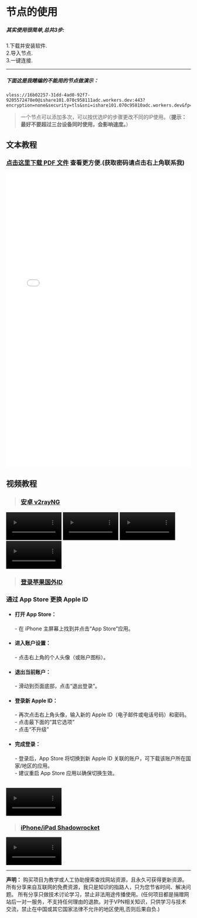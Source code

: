 
# 节点的使用

##### 其实使用很简单,总共3步:
1.下载并安装软件.<br/>
2.导入节点.<br/>
3.一键连接.<br/>


-------

##### 下面这是我瞎编的不能用的节点做演示：
```
vless://16b02257-31dd-4ad0-92f7-9205572478e0@ishare101.070c958111adc.workers.dev:443?encryption=none&security=tls&sni=ishare101.070c95810adc.workers.dev&fp=randomized&type=ws&host=ishare101.070c95810adc.workers.dev&path=%2F%3Fed%3D2048#ishare101.070c95810adc.workers.dev

```
> 一个节点可以添加多次，可以按优选IP的步骤更改不同的IP使用。（**提示：最好不要超过三台设备同时使用，会影响速度。**）


## 文本教程

### [点击这里下载 PDF 文件](https://sharevip.github.io/media/a.pdf)  查看更方便.(获取密码请点击右上角联系我)<!-- {docsify-ignore} -->
<embed src="/media/a.pdf" width="100%" height="800" type="application/pdf">

## 视频教程
 > ### [安卓 v2rayNG](https://sharevip.pages.dev/)<br/>
  
  <video width="30%" height="auto" controls>
  <source src="media/1.mp4" type="video/mp4">
  您的浏览器不支持视频播放。
</video>
   <video width="30%" height="auto" controls>
  <source src="media/2.MOV" type="video/quicktime">
  您的浏览器不支持视频播放。
</video>
   <video width="30%" height="auto" controls>
  <source src="media/3.MOV" type="video/quicktime">
  您的浏览器不支持视频播放。
</video>
   <video width="30%" height="auto" controls>
   <source src="media/4.mp4" type="video/mp4">
  您的浏览器不支持视频播放。
</video>

 
 > ### [登录苹果国外ID](https://sharevip.github.io/media/1751933046883283.MP4)<br/>
 <h3>通过 App Store 更换 Apple ID </h3>

 
-  <h4>打开 App Store：</h4>
            - 在 iPhone 主屏幕上找到并点击“App Store”应用。

-  <h4>进入账户设置：</h4>
            - 点击右上角的个人头像（或账户图标）。

-  <h4>退出当前账户：</h4>
            - 滑动到页面底部，点击“退出登录”。

-  <h4>登录新 Apple ID：</h4>
            - 再次点击右上角头像，输入新的 Apple ID（电子邮件或电话号码）和密码。  <br/>
            - 点击最下面的“其它选项”  <br/>
            - 点击“不升级”
     
-  <h4>完成登录：</h4>
            - 登录后，App Store 将切换到新 Apple ID 关联的账户，可下载该账户所在国家/地区的应用。  <br/>
            - 建议重启 App Store 应用以确保切换生效。

  <br/>
 <video width="30%" height="auto" controls>
  <source src="media/1751933046883283.MP4" type="video/mp4">
  您的浏览器不支持视频播放。
</video>


 > ### [iPhone/iPad Shadowrocket](https://sharevip.github.io/media/1751950491771183.MP4)<br/>
  <video width="30%" height="auto" controls>
  <source src="media/1751950491771183.MP4" type="video/mp4">
  您的浏览器不支持视频播放。
</video>
  
------
 **声明：**
购买项目为教学或人工协助搜索查找网站资源，且永久可获得更新资源。
所有分享来自互联网的免费资源，我只是知识的指路人，只为您节省时间、解决问题。
所有分享只做技术讨论学习，禁止非法用途传播使用。(任何项目都是捐赠网站后一对一服务，不支持任何理由的退款。对于VPN相关知识，只供学习与技术交流，禁止在中国或其它国家法律不允许的地区使用,否则后果自负.)
